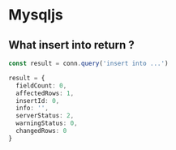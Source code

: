 # Mysqljs

## What insert into return ?

```ts
const result = conn.query('insert into ...')

result = {
  fieldCount: 0,
  affectedRows: 1,
  insertId: 0,
  info: '',
  serverStatus: 2,
  warningStatus: 0,
  changedRows: 0
}
```
